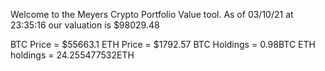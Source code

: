 Welcome to the Meyers Crypto Portfolio Value tool. 
As of 03/10/21 at 23:35:16 our valuation is $98029.48 

BTC Price = $55663.1
 ETH Price = $1792.57
BTC Holdings = 0.98BTC
 ETH holdings = 24.255477532ETH 
